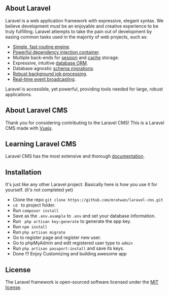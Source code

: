 ## About Laravel

Laravel is a web application framework with expressive, elegant syntax. We believe development must be an enjoyable and creative experience to be truly fulfilling. Laravel attempts to take the pain out of development by easing common tasks used in the majority of web projects, such as:

- [Simple, fast routing engine](https://laravel.com/docs/routing).
- [Powerful dependency injection container](https://laravel.com/docs/container).
- Multiple back-ends for [session](https://laravel.com/docs/session) and [cache](https://laravel.com/docs/cache) storage.
- Expressive, intuitive [database ORM](https://laravel.com/docs/eloquent).
- Database agnostic [schema migrations](https://laravel.com/docs/migrations).
- [Robust background job processing](https://laravel.com/docs/queues).
- [Real-time event broadcasting](https://laravel.com/docs/broadcasting).

Laravel is accessible, yet powerful, providing tools needed for large, robust applications.


## About Laravel CMS

Thank you for considering contributing to the Laravel CMS! This is a Laravel CMS made with [Vuejs](https://vuejsorg).

## Learning Laravel CMS

Laravel CMS has the most extensive and thorough [documentation](https://mratwan.com/laravel-cms).

## Installation

It's just like any other Laravel project. Basically here is how you use it for yourself. (it's not completed yet) 

* Clone the repo ` git clone https://github.com/mratwan/laravel-cms.git `
* `cd ` to project folder. 
* Run ` composer install `
* Save as the `.env.example` to `.env` and set your database information.
* Run ` php artisan key:generate` to generate the app key.
* Run ` npm install ` 
* Run ` php artisan migrate ` 
* Go to register page and register new user.
* Go to phpMyAdmin and edit registered user type to `admin`
* Run `php artisan passport:install` and save its keys.
* Done !!! Enjoy Customizing and building awesome app 

## License

The Laravel framework is open-sourced software licensed under the [MIT license](https://opensource.org/licenses/MIT).

